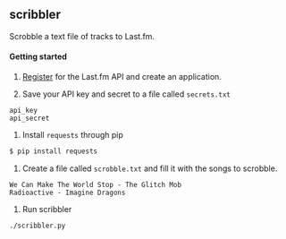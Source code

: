 ## scribbler

Scrobble a text file of tracks to Last.fm.

#### Getting started

1. [Register](http://www.lastfm.de/api/account/create) for the Last.fm API and create an application.

1. Save your API key and secret to a file called `secrets.txt`
```
api_key
api_secret
```

1. Install `requests` through pip
```sh
$ pip install requests
```

1. Create a file called `scrobble.txt` and fill it with the songs to scrobble.
```
We Can Make The World Stop - The Glitch Mob
Radioactive - Imagine Dragons
```

1. Run scribbler
```
./scribbler.py
```

